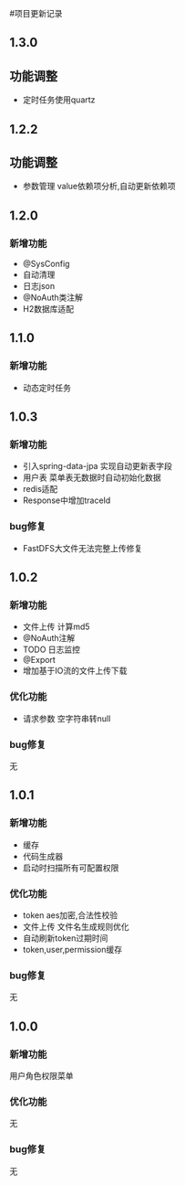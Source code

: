 #项目更新记录

## 1.3.0

## 功能调整

- 定时任务使用quartz

## 1.2.2

## 功能调整

- 参数管理 value依赖项分析,自动更新依赖项

## 1.2.0

### 新增功能

- @SysConfig
- 自动清理
- 日志json
- @NoAuth类注解
- H2数据库适配

## 1.1.0

### 新增功能

- 动态定时任务

## 1.0.3

### 新增功能

- 引入spring-data-jpa 实现自动更新表字段
- 用户表 菜单表无数据时自动初始化数据
- redis适配
- Response中增加traceId

### bug修复

- FastDFS大文件无法完整上传修复

## 1.0.2

### 新增功能

- 文件上传 计算md5
- @NoAuth注解
- TODO 日志监控
- @Export
- 增加基于IO流的文件上传下载

### 优化功能

- 请求参数 空字符串转null

### bug修复

无

## 1.0.1

### 新增功能

- 缓存
- 代码生成器
- 启动时扫描所有可配置权限

### 优化功能

- token aes加密,合法性校验
- 文件上传 文件名生成规则优化
- 自动刷新token过期时间
- token,user,permission缓存

### bug修复

无

## 1.0.0


### 新增功能

用户角色权限菜单

### 优化功能

无

### bug修复

无

